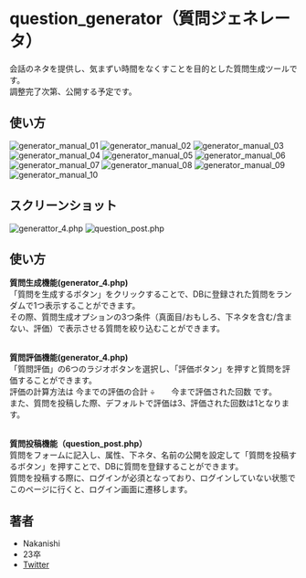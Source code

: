 # question_generator（質問ジェネレータ）

会話のネタを提供し、気まずい時間をなくすことを目的とした質問生成ツールです。<br>
調整完了次第、公開する予定です。

## 使い方
![generator_manual_01](/manual/manual_01.png)
![generator_manual_02](/manual/manual_02.png)
![generator_manual_03](/manual/manual_03.png)
![generator_manual_04](/manual/manual_04.png)
![generator_manual_05](/manual/manual_05.png)
![generator_manual_06](/manual/manual_06.png)
![generator_manual_07](/manual/manual_07.png)
![generator_manual_08](/manual/manual_08.png)
![generator_manual_09](/manual/manual_09.png)
![generator_manual_10](/manual/manual_10.png)

 

 
## スクリーンショット 
 
![generattor_4.php](generator_4.php.png)
![question_post.php](question_post.php.png)


 
 
## 使い方
 

**質問生成機能(generator_4.php)**<br>
「質問を生成するボタン」をクリックすることで、DBに登録された質問をランダムで1つ表示することができます。<br>
その際、質問生成オプションの3つ条件（真面目/おもしろ、下ネタを含む/含まない、評価）で表示させる質問を絞り込むことができます。<br><br>

**質問評価機能(generator_4.php)**<br>
「質問評価」の6つのラジオボタンを選択し、「評価ボタン」を押すと質問を評価することができます。<br>
評価の計算方法は 今までの評価の合計 ÷　　今まで評価された回数 です。<br>
また、質問を投稿した際、デフォルトで評価は3、評価された回数は1となります。<br><br>

**質問投稿機能（question_post.php）**<br>
質問をフォームに記入し、属性、下ネタ、名前の公開を設定して「質問を投稿するボタン」を押すことで、DBに質問を登録することができます。<br>
質問を投稿する際に、ログインが必須となっており、ログインしていない状態でこのページに行くと、ログイン画面に遷移します。
 
## 著者
 
* Nakanishi
* 23卒
* [Twitter](https://twitter.com/Nakana_design)
